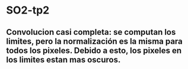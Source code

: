 # SO2-tp2

## Convolucion casi completa: se computan los limites, pero la normalización es la misma para todos los pixeles. Debido a esto, los pixeles en los limites estan mas oscuros.
